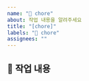 ```yaml
---
name: "🔨 chore"
about: 작업 내용을 알려주세요
title: "[chore]"
labels: "🔨 chore"
assignees: ""
---
```


## 🔨 작업 내용
